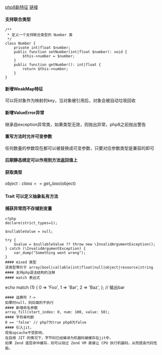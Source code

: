 [php8新特征](https://xueyuanjun.com/post/22104) [链接](https://mp.weixin.qq.com/s/pSWNgli30abfbcIvmFO0gw)
#### 支持联合类型
```
/**
 * 定义一个支持联合类型的 Number 类
 */ 
class Number {
    private int|float $number;
    public function setNumber(int|float $number): void {
        $this->number = $number;
    }
    public function getNumber(): int|float {
        return $this->number;
    }
}
```
#### 新增WeakMap特征
可以将对象作为映射的key，当对象被引用后，对象会被自动垃圾回收
#### 新增ValueError异常
继承自exception异常类，如果类型无效，则抛出异常，php8之前抛出警告
#### 重写方法时允许可变参数
任何数量的参数现在都可以被替换成可变参数，只要对应参数类型是兼容的即可
#### 后期静态绑定可以作用到方法返回值上
#### 获取类型
$object:class == get_class($object)
#### Trait 可以定义抽象私有方法
#### 捕获异常而不存储到变量
```
<?php
declare(strict_types=1);

$nullableValue = null;

try {
    $value = $nullableValue ?? throw new \InvalidArgumentException();
} catch (\InvalidArgumentException) {
    var_dump("Something went wrong");
}
#### mixed 类型
该类型等价于 array|bool|callable|int|float|null|object|resource|string
#### 支持php语法结构的注释
#### match 表达式
```
echo match (1) {
    0 => 'Foo',
    1 => 'Bar',
    2 => 'Baz',
}; // 输出bar
``` 
#### 运算符 ?->
如果时null，则后面的不执行
#### 新增命名参数
array_fill(start_index: 0, num: 100, value: 50);
#### 字符串判断
0 == 'false' // php7为true php8为false 
#### 引入jit， 
现有opcache不受影响，
在启用 JIT 的情况下，字节码已经编译为机器码被缓存在jit中，
如果 Zend 底层命中缓存，则可以绕过 Zend VM 直接让 CPU 执行机器码，从而提高代码性能。